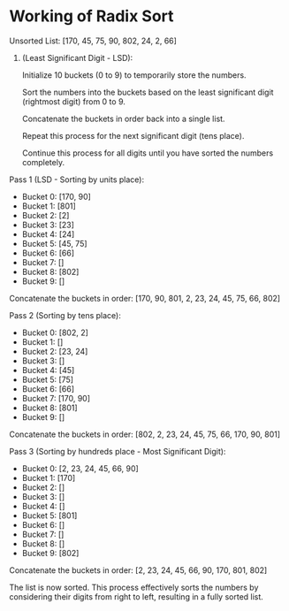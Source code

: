 # Working of Radix Sort

Unsorted List: [170, 45, 75, 90, 802, 24, 2, 66]

1. (Least Significant Digit - LSD):

    Initialize 10 buckets (0 to 9) to temporarily store the numbers.

    Sort the numbers into the buckets based on the least significant digit (rightmost digit) from 0 to 9.

    Concatenate the buckets in order back into a single list.

    Repeat this process for the next significant digit (tens place).

    Continue this process for all digits until you have sorted the numbers completely.

Pass 1 (LSD - Sorting by units place):
- Bucket 0: [170, 90]
- Bucket 1: [801]
- Bucket 2: [2]
- Bucket 3: [23]
- Bucket 4: [24]
- Bucket 5: [45, 75]
- Bucket 6: [66]
- Bucket 7: []
- Bucket 8: [802]
- Bucket 9: []

Concatenate the buckets in order: [170, 90, 801, 2, 23, 24, 45, 75, 66, 802]

Pass 2 (Sorting by tens place):

- Bucket 0: [802, 2]
- Bucket 1: []
- Bucket 2: [23, 24]
- Bucket 3: []
- Bucket 4: [45]
- Bucket 5: [75]
- Bucket 6: [66]
- Bucket 7: [170, 90]
- Bucket 8: [801]
- Bucket 9: []

Concatenate the buckets in order: [802, 2, 23, 24, 45, 75, 66, 170, 90, 801]

Pass 3 (Sorting by hundreds place - Most Significant Digit):

- Bucket 0: [2, 23, 24, 45, 66, 90]
- Bucket 1: [170]
- Bucket 2: []
- Bucket 3: []
- Bucket 4: []
- Bucket 5: [801]
- Bucket 6: []
- Bucket 7: []
- Bucket 8: []
- Bucket 9: [802]

Concatenate the buckets in order: [2, 23, 24, 45, 66, 90, 170, 801, 802]

The list is now sorted. This process effectively sorts the numbers by considering their digits from right to left, resulting in a fully sorted list.

